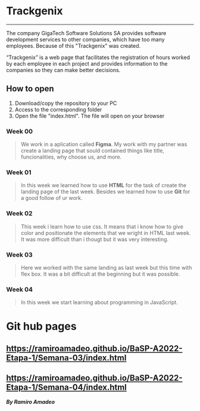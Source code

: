 # Trackgenix
***
The company GigaTech Software Solutions SA provides software development services to other companies, which have too many employees. Because of this "Trackgenix" was created.

“Trackgenix” is a web page that facilitates the registration of hours worked by each employee in each project and provides information to the companies so they can make better decisions.

## How to open

1. Download/copy the repository to your PC
2. Access to the corresponding folder
3. Open the file "index.html". The file will open on your browser

### Week 00

> We work in a aplication called **Figma**. My work with my partner was create a landing page that sould contained things like title, funcionalities, why choose us, and more.

### Week 01

> In this week we learned how to use **HTML** for the task of create the landing page of the last week. Besides we learned how to use **Git** for a good follow of ur work.

### Week 02
> This week i learn how to use css. It means that i know how to give color and positionate the elements that we wright in HTML last week. It was more difficult than i thougt but it was very interesting.

### Week 03
> Here we worked with the same landing as last week but this time with flex box. It was a bit difficult at the beginning but it was possible.

### Week 04
> In this week we start learning about programming in JavaScript.

# Git hub pages
## https://ramiroamadeo.github.io/BaSP-A2022-Etapa-1/Semana-03/index.html
## https://ramiroamadeo.github.io/BaSP-A2022-Etapa-1/Semana-04/index.html

**_By Ramiro Amadeo_**